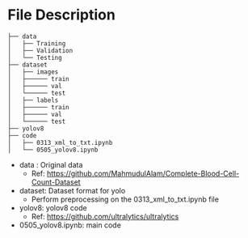 # File Description
```
├── data
│   ├── Training
│   ├── Validation
│   └── Testing
├── dataset
│   ├── images
│   ├────── train
│   ├────── val
│   └────── test
│   ├── labels
│   ├────── train
│   ├────── val
│   └────── test
├── yolov8
├── code
│   ├── 0313_xml_to_txt.ipynb
│   └── 0505_yolov8.ipynb
``` 
* data : Original data
  * Ref: https://github.com/MahmudulAlam/Complete-Blood-Cell-Count-Dataset
* dataset: Dataset format for yolo
  * Perform preprocessing on the 0313_xml_to_txt.ipynb file
* yolov8: yolov8 code
  * Ref: https://github.com/ultralytics/ultralytics
* 0505_yolov8.ipynb: main code
